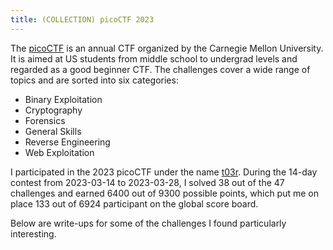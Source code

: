 ```yaml
---
title: (COLLECTION) picoCTF 2023
---
```


The [picoCTF](https://www.picoctf.org/) is an annual CTF organized by the Carnegie Mellon University.
It is aimed at US students from middle school to undergrad levels and regarded as a good beginner CTF.
The challenges cover a wide range of topics and are sorted into six categories:

- Binary Exploitation
- Cryptography
- Forensics
- General Skills
- Reverse Engineering
- Web Exploitation

I participated in the 2023 picoCTF under the name [t03r](https://play.picoctf.org/users/t03r).
During the 14-day contest from 2023-03-14 to 2023-03-28,
I solved 38 out of the 47 challenges and earned 6400 out of 9300 possible points,
which put me on place 133 out of 6924 participant on the global score board.

Below are write-ups for some of the challenges I found particularly interesting.
